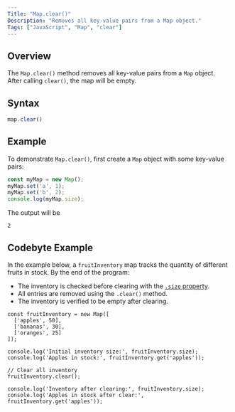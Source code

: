 ```yaml
---
Title: "Map.clear()"
Description: "Removes all key-value pairs from a Map object."
Tags: ["JavaScript", "Map", "clear"]
---
```


## Overview

The `Map.clear()` method removes all key-value pairs from a `Map` object.  
After calling `clear()`, the map will be empty.

## Syntax

```javascript
map.clear()
```
## Example

To demonstrate `Map.clear()`, first create a `Map` object with some key-value pairs:
```javascript
const myMap = new Map();
myMap.set('a', 1);
myMap.set('b', 2);
console.log(myMap.size);
```
The output will be
```pseudo
2
```
## Codebyte Example

In the example below, a `fruitInventory` map tracks the quantity of different fruits in stock. By the end of the program:
- The inventory is checked before clearing with the [`.size` property](https://www.codecademy.com/resources/docs/javascript/map/size).
- All entries are removed using the `.clear()` method.
- The inventory is verified to be empty after clearing.
```codebyte/js
const fruitInventory = new Map([
  ['apples', 50],
  ['bananas', 30],
  ['oranges', 25]
]);

console.log('Initial inventory size:', fruitInventory.size);
console.log('Apples in stock:', fruitInventory.get('apples'));

// Clear all inventory
fruitInventory.clear();

console.log('Inventory after clearing:', fruitInventory.size);
console.log('Apples in stock after clear:', fruitInventory.get('apples'));

```

